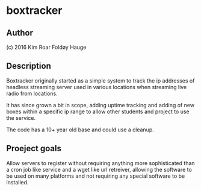 # boxtracker
## Author
(c) 2016 Kim Roar Foldøy Hauge

## Description

Boxtracker originally started as a simple system to track the ip addresses of headless streaming server used in various locations when streaming live radio from locations. 

It has since grown a bit in scope, adding uptime tracking and adding of new boxes within a specific ip range to allow other students and project to use the service.

The code has a 10+ year old base and could use a cleanup.

## Proeject goals

Allow servers to register without requiring anything more sophisticated than a cron job like service and a wget like url retreiver, allowing the software to be used on many platforms and not requiring any special software to be installed.

